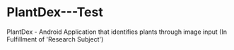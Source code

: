 # PlantDex---Test
PlantDex - Android Application that identifies plants through image input (In Fulfillment of 'Research Subject') 
